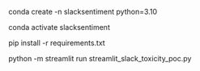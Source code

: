 conda create -n slacksentiment python=3.10

conda activate slacksentiment

pip install -r requirements.txt

python -m streamlit run streamlit_slack_toxicity_poc.py


